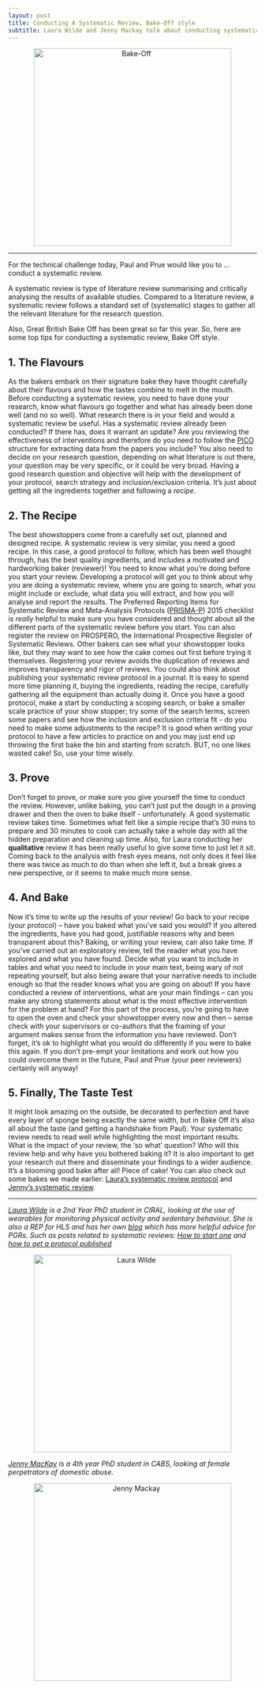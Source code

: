 ```yaml
---
layout: post
title: Conducting A Systematic Review, Bake-Off style
subtitle: Laura Wilde and Jenny Mackay talk about conducting systematic reviews.
---
```



<center>
  <img src="{{ site.baseurl }}/img/BakeOff.jpg" alt="Bake-Off" width = "400" />
</center>

___

For the technical challenge today, Paul and Prue would like you to … conduct a systematic review.

A systematic review is type of literature review summarising and critically analysing the results of available studies. Compared to a literature review, a systematic review follows a standard set of (systematic) stages to gather all the relevant literature for the research question.

Also, Great British Bake Off has been great so far this year. So, here are some top tips for conducting a systematic review, Bake Off style.


## 1. The Flavours

As the bakers embark on their signature bake they have thought carefully about their flavours and how the tastes combine to melt in the mouth. Before conducting a systematic review, you need to have done your research, know what flavours go together and what has already been done well (and no so well). What research there is in your field and would a systematic review be useful. Has a systematic review already been conducted? If there has, does it warrant an update? Are you reviewing the effectiveness of interventions and therefore do you need to follow the [PICO](https://www.ncbi.nlm.nih.gov/pubmedhealth/PMHT0029906/) structure for extracting data from the papers you include? You also need to decide on your research question, depending on what literature is out there, your question may be very specific, or it could be very broad. Having a good research question and objective will help with the development of your protocol, search strategy and inclusion/exclusion criteria. It’s just about getting all the ingredients together and following a *recipe*.

## 2. The Recipe

The best showstoppers come from a carefully set out, planned and designed recipe. A systematic review is very similar, you need a good recipe. In this case, a good protocol to follow, which has been well thought through, has the best quality ingredients, and includes a motivated and hardworking baker (reviewer)! You need to know what you’re doing before you start your review. Developing a protocol will get you to think about why you are doing a systematic review, where you are going to search, what you might include or exclude, what data you will extract, and how you will analyse and report the results. The Preferred Reporting Items for Systematic Review and Meta-Analysis Protocols ([PRISMA-P](http://www.prisma-statement.org/PRISMAStatement/Checklist)) 2015 checklist is *really* helpful to make sure you have considered and thought about all the different parts of the systematic review before you start.
You can also register the review on PROSPERO, the International Prospective Register of Systematic Reviews. Other bakers can see what your showstopper looks like, but they may want to see how the cake comes out first before trying it themselves. Registering your review avoids the duplication of reviews and improves transparency and rigor of reviews. You could also think about publishing your systematic review protocol in a journal.
It is easy to spend more time planning it, buying the ingredients, reading the recipe, carefully gathering all the equipment than actually doing it. Once you have a good protocol, make a start by conducting a scoping search, or bake a smaller scale practice of your show stopper; try some of the search terms, screen some papers and see how the inclusion and exclusion criteria fit - do you need to make some adjustments to the recipe? It is good when writing your protocol to have a few articles to practice on and you may just end up throwing the first bake the bin and starting from scratch. BUT, no one likes wasted cake! So, use your time wisely.

## 3. Prove

Don’t forget to prove, or make sure you give yourself the time to conduct the review. However, unlike baking, you can’t just put the dough in a proving drawer and then the oven to bake itself - unfortunately. A good systematic review takes time. Sometimes what felt like a simple recipe that’s 30 mins to prepare and 30 minutes to cook can actually take a whole day with all the hidden preparation and cleaning up time.
Also, for Laura conducting her **qualitative** review it has been really useful to give some time to just let it sit. Coming back to the analysis with fresh eyes means, not only does it feel like there was twice as much to do than when she left it, but a break gives a new perspective, or it seems to make much more sense.

## 4. And Bake

Now it’s time to write up the results of your review! Go back to your recipe (your protocol) – have you baked what you’ve said you would? If you altered the ingredients, have you had good, justifiable reasons why and been transparent about this? Baking, or writing your review, can also take time. If you’ve carried out an exploratory review, tell the reader what you have explored and what you have found. Decide what you want to include in tables and what you need to include in your main text, being wary of not repeating yourself, but also being aware that your narrative needs to include enough so that the reader knows what you are going on about! If you have conducted a review of interventions, what are your main findings – can you make any strong statements about what is the most effective intervention for the problem at hand?
For this part of the process, you’re going to have to open the oven and check your showstopper every now and then – sense check with your supervisors or co-authors that the framing of your argument makes sense from the information you have reviewed.
Don’t forget, it’s ok to highlight what you would do differently if you were to bake this again. If you don’t pre-empt your limitations and work out how you could overcome them in the future, Paul and Prue (your peer reviewers) certainly will anyway!

## 5. Finally, The Taste Test

It might look amazing on the outside, be decorated to perfection and have every layer of sponge being exactly the same width, but in Bake Off it’s also all about the taste (and getting a handshake from Paul). Your systematic review needs to read well while highlighting the most important results. What is the impact of your review, the ‘so what’ question? Who will this review help and why have you bothered baking it? It is also important to get your research out there and disseminate your findings to a wider audience. It’s a blooming good bake after all!
Piece of cake!
You can also check out some bakes we made earlier: [Laura’s systematic review protocol]( http://journals.sagepub.com/doi/full/10.1177/2055207618776454) and [Jenny’s systematic review]( https://www.sciencedirect.com/science/article/pii/S1359178917303233).

___

*[Laura Wilde](https://twitter.com/laurawilde24?lang=en) is a 2nd Year PhD student in CIRAL, looking at the use of wearables for monitoring physical activity and sedentary behaviour. She is also a REP for HLS and has her own [blog](http://www.laurawilde.co.uk/blog/) which has more helpful advice for PGRs. Such as posts related to systematic reviews: [How to start one](http://www.laurawilde.co.uk/tips-for-starting-a-systematic-review/) and [how to get a protocol published](http://www.laurawilde.co.uk/how-to-get-a-systematic-review-protocol-published/)*

<center>
  <img src="{{ site.baseurl }}/img/team/Laura-profile.png" alt="Laura Wilde" width = "400" />
</center>


*[Jenny MacKay](https://twitter.com/JennyMackay?lang=en) is a 4th year PhD student in CABS, looking at female perpetrators of domestic abuse.*

<center>
  <img src="{{ site.baseurl }}/img/team/Jenny-profile.png" alt="Jenny Mackay" width = "400" />
</center>
